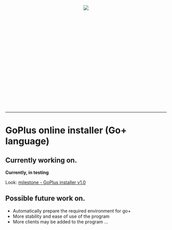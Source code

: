 <p></p>
<div style="height: 320px" align="center">
    <img src="https://user-images.githubusercontent.com/73827386/173846196-6363a11c-16c6-4b96-ac6b-9b77cea4134f.gif">
</div>

<hr />

# GoPlus online installer (Go+ language)

## Currently working on.

**Currently, in testing**

Look: [milestone - GoPlus installer v1.0](https://github.com/uiuing/goplus_installer-online/milestone/1)

## Possible future work on.

- Automatically prepare the required environment for go+
- More stability and ease of use of the program
- More clients may be added to the program
  ...
